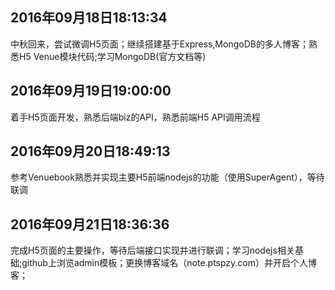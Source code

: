 ## 2016年09月18日18:13:34
中秋回来，尝试微调H5页面；继续搭建基于Express,MongoDB的多人博客；熟悉H5 Venue模块代码;学习MongoDB(官方文档等)
## 2016年09月19日19:00:00
着手H5页面开发，熟悉后端biz的API，熟悉前端H5 API调用流程
## 2016年09月20日18:49:13
参考Venuebook熟悉并实现主要H5前端nodejs的功能（使用SuperAgent），等待联调
## 2016年09月21日18:36:36
完成H5页面的主要操作，等待后端接口实现并进行联调；学习nodejs相关基础;github上浏览admin模板；更换博客域名（note.ptspzy.com）并开启个人博客；
